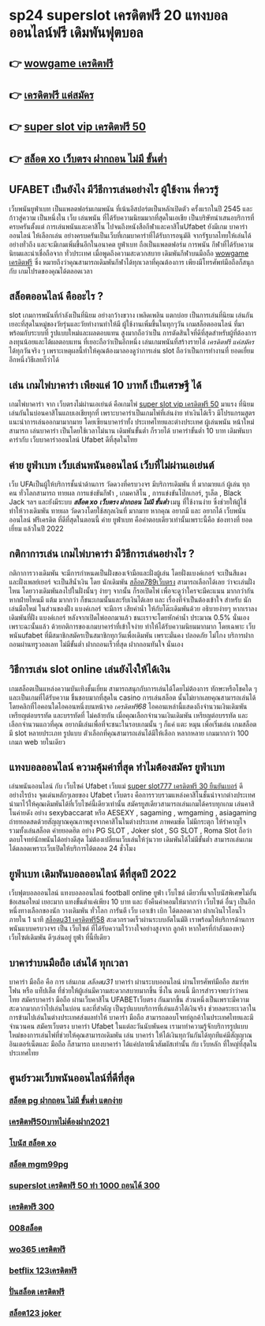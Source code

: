# sp24 superslot เครดิตฟรี 20 แทงบอล ออนไลน์ฟรี เดิมพันฟุตบอล

## 👉 [wowgame เครดิตฟรี](https://mabet.net/20-free-100/)
## 👉 [เครดิตฟรี แค่สมัคร](https://mabet.net/credit-free-50/)
## 👉 [super slot vip เครดิตฟรี 50](https://member.mabet.net/?action=login)
## 👉 [สล็อต xo เว็บตรง ฝากถอน ไม่มี ขั้นต่ำ](https://mabet.net/register/)

## UFABET เป็นยังไง มีวีธีการเล่นอย่างไร ผู้ใช้งาน ที่ควรรู้ 

 เว็บพนันยูฟ่าเบท  เป็นแพลตฟอร์มเกมพนัน ที่เน้นอีสปอร์ตเป็นหลักเปิดตัว ครั้งแรกในปี 2545 และก้าวสู่ความ เป็นหนึ่งใน เว็บ  เล่นพนัน ที่ได้รับความนิยมมากที่สุดในเอเชีย เป็นบริษัทนำเสนอบริการที่ ครบครันตั้งแต่ การเล่นพนันและคาสิโน ไปจนถึงหนังสือกีฬาและคาสิโนUfabet ยังมีเกม บาคาร่าออนไลน์ ให้เลือกเล่น อย่างครบครันเป็นเว็บที่เกมบาคาร่าที่ได้รับการอนุมัติ จากรัฐบาลไทยให้เล่นได้อย่างทั่วถึง และจะมีเกมเพิ่มขึ้นอีกในอนาคต ยูฟ่าเบท ถือเป็นแพลตฟอร์ม การพนัน กีฬาที่ได้รับความนิยมและน่าเชื่อถือจาก ทั่วประเทศ  เมื่อพูดถึงความสะดวกสบาย เดิมพันกีฬาบนมือถือ [wowgame เครดิตฟรี](https://mabet.net/credit-free-50/) ซึ่ง หมายถึงว่าคุณสามารถเดิมพันกีฬาได้ทุกเวลาที่คุณต้องการ เพียงมีโทรศัพท์มือถือก็สนุกกับ เกมโปรดของคุณได้ตลอดเวลา


## สล็อตออนไลน์  คืออะไร ?

 slot   เกมการพนันที่กำลังเป็นที่นิยม อย่างกว้างขวาง  เพลิดเพลิน   แตกบ่อย  เป็นการเล่นที่นิยม เล่นกัน เยอะที่สุดในหมู่ของวัยรุ่นและวัยทำงานทำให้มี ผู้ใช้งานเพิ่มขึ้นในทุกๆวัน เกมสล็อตออนไลน์ ที่มาพร้อมกับระบบที่ รูปแบบใหม่และผลตอบแทน สูงมากถือว่าเป็น การตัดสินใจที่ดีที่สุดสำหรับผู้ที่ต้องการ ลงทุนน้อยและได้ผลตอบแทน ที่เยอะถือว่าเป็นอีกหนึ่ง เล่นเกมพนันที่สร้างรายได้ *เครดิตฟรี แค่สมัคร* ได้ทุกวันจริง ๆ เพราะเหตุผลนี้ทำให้คุณต้องมาลองดูว่าการเล่น slot ถือว่าเป็นการทำงานที่ ยอดเยี่ยม อีกหนึ่งวิธีเลยก็ว่าได้


## เล่น เกมไพ่บาคาร่า  เพียงแค่ 10 บาทก็ เป็นเศรษฐี ได้

 เกมไพ่บาคาร่า  จาก  เว็บตรงไม่ผ่านเอเย่นต์  คือเกมไพ่  [super slot vip เครดิตฟรี 50](https://mabet.net/register/) มาแรง  ที่นิยมเล่นกันในบ่อนคาสิโนแถบเอเชียทุกที่  เพราะบาคาร่าเป็นเกมไพ่ที่เล่นง่าย ทำเงินได้เร็ว มีโปรแกรมสูตร  แนะนำการเล่นออกมามากมาย โดยเซียนบาคาร่าทั้ง ประเทศไทยและต่างประเทศ  ผู้เล่นพนัน หน้าใหม่สามารถ เล่นบาคาร่า เป็นโดยใช้เวลาไม่นาน เดิมพันขั้นต่ำ ก็รวยได้ บาคาร่าขั้นต่ำ 10 บาท เดิมพันบาคาร่ากับ เว็บบาคาร่าออนไลน์ Ufabet  ดีที่สุดในไทย


## ค่าย ยูฟ่าเบท เว็บเล่นพนันออนไลน์ เว็บที่ไม่ผ่านเอเย่นต์

เว็บ UFAเป็นผู้ให้บริการชั้นนำด้านการ วัดดวงที่ครบวงจร มีบริการเดิมพัน ที่ มากมายแก่ ผู้เล่น ทุกคน ทั่วโลกสามารถ   ทายผล การแข่งขันกีฬา , เกมคาสิโน , การแข่งขันโป๊กเกอร์, รูเล็ต ,  Black Jack ฯลฯ และยังมีระบบ ***สล็อต xo เว็บตรง ฝากถอน ไม่มี ขั้นต่ำ*** เมนู ที่ใช้งานง่าย ซึ่งช่วยให้ผู้ใช้   ทำให้วางเดิมพัน ทายผล วัดดวงโดยใช้สกุลเงินที่ มากมาย  หากคุณ  อยากมี และ  อยากได้   เว็บพนันออนไลน์ ฟรีเครดิต  ที่ดีที่สุดในตอนนี้ ค่าย  ยูฟ่าเบท  คือคำตอบเดียวเท่านั้นเพราะนี้คือ ช่องทางที่  ยอดเยี่ยม แล้วในปี 2022


## กติกาการเล่น เกมไพ่บาคาร่า มีวิธีการเล่นอย่างไร  ?

กติกาการวางเดิมพัน จะมีการกำหนดเป็นฝั่งของเจ้ามือและฝั่งผู้เล่น โดยฝั่งแบงค์เกอร์ จะเป็นสีแดง และฝั่งเพลย์เยอร์ จะเป็นสีน้ำเงิน โดย นักเดิมพัน [สล็อต789เว็บตรง](https://member.mabet.net/?action=login)  สามารถเลือกได้เลย ว่าจะเล่นฝั่งไหน โดยวางเดิมพันลงไปในฝั่งนั้นๆ ง่ายๆ จากนั้น ก็รอเปิดไพ่ เพื่อจะดูว่าใครจะมีคะแนน มากกว่ากัน หากฝ่ายไหนมี แต้ม มากกว่า ก็ชนะเกมนั้นและรับเงินได้เลย และ เรื่องที่จำเป็นต้องเข้าใจ สำหรับ นักเล่นมือใหม่ ในส่วนของฝั่ง แบงค์เกอร์ จะมีการ เสียค่าน้ำ ให้กับโต๊ะเดิมพันด้วย  อธิบายง่ายๆ หากเราลงเดิมพันที่ฝั่ง แบงค์เกอร์ หลังจากเปิดไพ่ออกมาแล้ว ชนะเราจะโดยหักค่าน้ำ ประมาณ 0.5% นั่นเอง เพราะฉะนั้นแล้ว  ด้วยกติการของเกมบาคาร่าที่เข้าใจง่าย ทำให้ได้รับความนิยมมากมาก โดยเฉพาะ เว็บพนันufabet  ที่มีสมาชิกสมัครเป็นสมาชิกทุกวันเพื่อเดิมพัน เพราะมั่นคง ปลอดภัย ไม่โกง  บริการฝากถอนผ่านทรูวอลเลท ไม่มีขั้นต่ำ  ฝากถอนเร็วที่สุด ฝากถอนทันใจ นั่นเอง

## วิธีการเล่น slot online  เล่นยังไงให้ได้เงิน

 เกมสล็อตเป็นแหล่งความบันเทิงชั้นเยี่ยม สามารถสนุกกับการเล่นได้โดยไม่ต้องการ ทักษะหรือโชคใด ๆ และเป็นเกมที่ได้รับความ ชื่นชอบมากที่สุดใน casino  การเล่นสล็อต นั้นไม่ยากเลยคุณสามารถเล่นได้โดยคลิกที่ไอคอนใดไอคอนหนึ่งบนหน้าจอ *เครดิตฟรี68* ไอคอนเหล่านี้แสดงถึงจำนวนเงินเดิมพัน  เหรียญต่อบรรทัด และบรรทัดที่ ไม่คล้ายกัน เมื่อคุณเลือกจำนวนเงินเดิมพัน   เหรียญต่อบรรทัด และเลือกจำนวนแถวที่คุณ อยากมีเล่นเพื่อที่จะชนะในรอบเกมนั้น ๆ ก็แค่ แตะ  หมุน  เพื่อเริ่มเล่น เกมสล็อตมี slot หลายประเภท รูปแบบ ตัวเลือกที่คุณสามารถเล่นได้มีให้เลือก หลากหลาย เกมมากกว่า 100 เกมภ web ายในเดียว


##  แทงบอลออนไลน์   ความคุ้มค่าที่สุด ทำไมต้องสมัคร ยูฟ่าเบท 

เล่นพนันออนไลน์ กับ เว็บไซค์  Ufabet เว็บแม่ [super slot777 เครดิตฟรี 30 ยืนยันเบอร์](https://bio.link/tisawago) ดีอย่างไรบ้าง จุดเด่นหลักๆเลยของ Ufabet เว็บตรง  คือการรวบรวมแหล่งคาสิโนชั้นนำจากต่างประเทศ นำมาไว้ให้คุณเดิมพันได้ที่เว็บไซค์นี้เดียวเท่านั้น สมัครยูสเดียวสามารถเล่นเกมได้ครบทุกเกม เล่นคาสิโนค่ายดัง   อย่าง  sexybaccarat หรือ AESEXY , sagaming , wmgaming , asiagaming ถ่ายทอดสดด้วยสัญญาณคุณภาพสูงจากคาสิโนในต่างประเทศ ภาพคมชัด ไม่มีกระตุก   ให้รำคาญใจ  รวมทั้งเล่นสล็อต ค่ายยอดฮิต  อย่าง PG SLOT , Joker slot , SG SLOT , Roma Slot ถือว่าตอบโจทย์นักพนันได้อย่างดีสุด  ไม่ต้องเปลี่ยนเว็บเล่นให้วุ่นวาย เดิมพันได้ไม่มีขั้นต่ำ สามารถเล่นเกมได้ตลอดเพราะเว็บเปิดให้บริการได้ตลอด 24 ชั่วโมง


## ยูฟ่าเบท  เดิมพันบอลออนไลน์ ดีที่สุดปี 2022

เว็บฟุตบอลออนไลน์ แทงบอลออนไลน์ football online   ยูฟ่า   เว็บไซต์ เดียวที่แจกโบนัสพิเศษไม่อั้น ข้อเสนอใหม่ เยอะมาก แทงขั้นต่ำแค่เพียง 10 บาท และ ยังคืนค่าคอมให้มากกว่า เว็บไซต์ อื่นๆ เป็นอีกหนึ่งทางเลือกของนัก วางเดิมพัน ทั่วโลก การันตี เว็บ  เอาเข้า  เบิก  ได้ตลอดเวลา   ฝากเงินไวโอนไว ภายใน 1 นาที [สล็อตu31 เครดิตฟรี58](https://mabet.net/register/) สะดวกรวดเร็วผ่านระบบอัตโนมัติ เราพร้อมให้บริการด้านการ พนันแบบครบวงจร เป็น เว็บไซต์ ที่ได้รับความไว้วางใจอย่างสูงจาก  ลูกค้า หากใครที่กำลังมองหา} เว็บไซต์เดิมพัน ดีๆเล่นอยู่  ยูฟ่า ที่นี้ทีเดียว


##  บาคาร่าบนมือถือ เล่นได้ ทุกเวลา

บาคาร่า มือถือ คือ การ เล่นเกม  *สล็อตu31* บาคาร่า ผ่านระบบออนไลน์ ผ่านโทรศัพท์มือถือ สมาร์ทโฟน หรือ แท็ปเล็ต ที่ช่วยให้ผู้เล่นมีความสะดวกสบายมากขึ้น ซึ่งใน  ตอนนี้  มีการสำรวจพบว่าว่าคนไทย สมัครบาคาร่า มือถือ ผ่านเว็บคาสิโน UFABETเว็บตรง  กันมากขึ้น ส่วนหนึ่งเป็นเพราะมีความสะดวกมากกว่าไปเล่นในบ่อน และที่สำคัญ เป็นรูปแบบบริการที่เล่นแล้วได้เงินจริง ช่วยลดระยะเวลาในการข้ามไปเล่นในต่างประเทศส่งผลทำให้ บาคาร่า มือถือ สามารถตอบโจทย์ลูกค้าในประเทศไทยและมีจำนวนคน  สมัครเว็บตรง บาคาร่า Ufabet  ในแต่ละวันนับพันคน เรามาทำความรู้จักบริการรูปแบบใหม่ของการเล่นไพ่ที่ช่วยให้คุณสามารถเดิมพัน  เล่น บาคาร่า ให้ได้เงินทุกวันกันได้ทุกทีแค่มีสัญญาณอินเตอร์เน็ตและ มือถือ ก็สามารถ แทงบาคาร่า ได้แค่ปลายนิ้วสัมผัสเท่านั้น กับ  เว็บหลัก ที่ใหญ่ที่สุดในประเทศไทย


## ศูนย์รวมเว็บพนันออนไลน์ที่ดีที่สุด

### [สล็อต pg ฝากถอน ไม่มี ขั้นต่ำ แตกง่าย](https://atom.io/themes/สล็อตเว็บแม่%20MABET.net%20เครดิตฟรี68%20008%20สล็อต%20สล็อตแตกหนัก%2020รับ100)
### [เครดิตฟรี50บาทไม่ต้องฝาก2021](https://atom.io/themes/สล็อตเว็บแม่%20MABET.net%20สล็อต%20ฟาโรห์%20008%20สล็อต%20สล็อตแตกหนัก%2020รับ100)
### [โบนัส สล็อต xo](https://atom.io/themes/สล็อตเว็บแม่%20MABET.net%20สล็อต1150%20008%20สล็อต%20สล็อตแตกหนัก%2020รับ100)
### [สล็อต mgm99pg](https://atom.io/themes/สล็อตเว็บแม่%20MABET.net%20superslot%20เครดิตฟรี%2030%20008%20สล็อต%20สล็อตแตกหนัก%2020รับ100)
### [superslot เครดิตฟรี 50 ทำ 1000 ถอนได้ 300](https://atom.io/themes/สล็อตเว็บแม่%20MABET.net%20สล็อต%20เว็บตรงไม่ผ่านเอเย่นต์%202021%20008%20สล็อต%20สล็อตแตกหนัก%2020รับ100)
### [เครดิตฟรี 300](https://atom.io/themes/สล็อตเว็บแม่%20MABET.net%20สล็อต1บาท%20008%20สล็อต%20สล็อตแตกหนัก%2020รับ100)
### [008สล็อต](https://atom.io/themes/สล็อตเว็บแม่%20MABET.net%20เครดิตฟรีsuperslotล่าสุด%20008%20สล็อต%20สล็อตแตกหนัก%2020รับ100)
### [wo365 เครดิตฟรี](https://atom.io/themes/สล็อตเว็บแม่%20MABET.net%20สล็อต147%20008%20สล็อต%20สล็อตแตกหนัก%2020รับ100)
### [betflix 123เครดิตฟรี](https://atom.io/themes/สล็อตเว็บแม่%20MABET.net%20เครดิตฟรี%20กดรับเอง%20ได้จริง%20008%20สล็อต%20สล็อตแตกหนัก%2020รับ100)
### [ปั่นสล็อต เครดิตฟรี](https://atom.io/themes/สล็อตเว็บแม่%20MABET.net%20เครดิตฟรี%2050%20ไม่ต้องแชร์ล่าสุด%20008%20สล็อต%20สล็อตแตกหนัก%2020รับ100)
### [สล็อต123 joker](https://atom.io/themes/สล็อตเว็บแม่%20MABET.net%20สล็อต%20จีคลับ%20008%20สล็อต%20สล็อตแตกหนัก%2020รับ100)